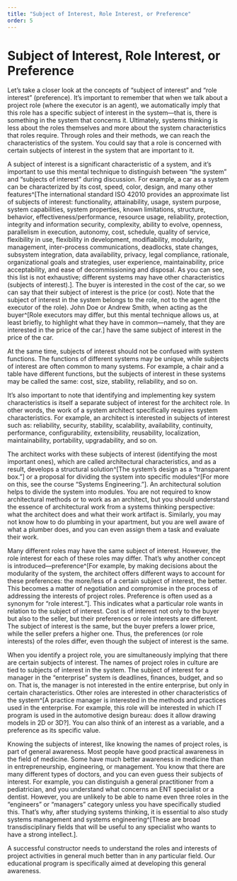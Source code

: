 ```yaml
---
title: "Subject of Interest, Role Interest, or Preference"
order: 5
---
```


# Subject of Interest, Role Interest, or Preference

Let’s take a closer look at the concepts of “subject of interest” and “role interest” (preference). It’s important to remember that when we talk about a project role (where the executor is an agent), we automatically imply that this role has a specific subject of interest in the system—that is, there is something in the system that concerns it. Ultimately, systems thinking is less about the roles themselves and more about the system characteristics that roles require. Through roles and their methods, we can reach the characteristics of the system. You could say that a role is concerned with certain subjects of interest in the system that are important to it.

A subject of interest is a significant characteristic of a system, and it’s important to use this mental technique to distinguish between “the system” and “subjects of interest” during discussion. For example, a car as a system can be characterized by its cost, speed, color, design, and many other features^[The international standard ISO 42010 provides an approximate list of subjects of interest: functionality, attainability, usage, system purpose, system capabilities, system properties, known limitations, structure, behavior, effectiveness/performance, resource usage, reliability, protection, integrity and information security, complexity, ability to evolve, openness, parallelism in execution, autonomy, cost, schedule, quality of service, flexibility in use, flexibility in development, modifiability, modularity, management, inter-process communications, deadlocks, state changes, subsystem integration, data availability, privacy, legal compliance, rationale, organizational goals and strategies, user experience, maintainability, price acceptability, and ease of decommissioning and disposal. As you can see, this list is not exhaustive; different systems may have other characteristics (subjects of interest).]. The buyer is interested in the cost of the car, so we can say that their subject of interest is the price (or cost). Note that the subject of interest in the system belongs to the role, not to the agent (the executor of the role). John Doe or Andrew Smith, when acting as the buyer^[Role executors may differ, but this mental technique allows us, at least briefly, to highlight what they have in common—namely, that they are interested in the price of the car.] have the same subject of interest in the price of the car.

At the same time, subjects of interest should not be confused with system functions. The functions of different systems may be unique, while subjects of interest are often common to many systems. For example, a chair and a table have different functions, but the subjects of interest in these systems may be called the same: cost, size, stability, reliability, and so on.

It’s also important to note that identifying and implementing key system characteristics is itself a separate subject of interest for the architect role. In other words, the work of a system architect specifically requires system characteristics. For example, an architect is interested in subjects of interest such as: reliability, security, stability, scalability, availability, continuity, performance, configurability, extensibility, reusability, localization, maintainability, portability, upgradability, and so on.

The architect works with these subjects of interest (identifying the most important ones), which are called architectural characteristics, and as a result, develops a structural solution^[The system’s design as a “transparent box.”] or a proposal for dividing the system into specific modules^[For more on this, see the course “Systems Engineering.”]. An architectural solution helps to divide the system into modules. You are not required to know architectural methods or to work as an architect, but you should understand the essence of architectural work from a systems thinking perspective: what the architect does and what their work artifact is. Similarly, you may not know how to do plumbing in your apartment, but you are well aware of what a plumber does, and you can even assign them a task and evaluate their work.

Many different roles may have the same subject of interest. However, the role interest for each of these roles may differ. That’s why another concept is introduced—preference^[For example, by making decisions about the modularity of the system, the architect offers different ways to account for these preferences: the more/less of a certain subject of interest, the better. This becomes a matter of negotiation and compromise in the process of addressing the interests of project roles. Preference is often used as a synonym for “role interest.”]. This indicates what a particular role wants in relation to the subject of interest. Cost is of interest not only to the buyer but also to the seller, but their preferences or role interests are different. The subject of interest is the same, but the buyer prefers a lower price, while the seller prefers a higher one. Thus, the preferences (or role interests) of the roles differ, even though the subject of interest is the same.

When you identify a project role, you are simultaneously implying that there are certain subjects of interest. The names of project roles in culture are tied to subjects of interest in the system. The subject of interest for a manager in the “enterprise” system is deadlines, finances, budget, and so on. That is, the manager is not interested in the entire enterprise, but only in certain characteristics. Other roles are interested in other characteristics of the system^[A practice manager is interested in the methods and practices used in the enterprise. For example, this role will be interested in which IT program is used in the automotive design bureau: does it allow drawing models in 2D or 3D?]. You can also think of an interest as a variable, and a preference as its specific value.

Knowing the subjects of interest, like knowing the names of project roles, is part of general awareness. Most people have good practical awareness in the field of medicine. Some have much better awareness in medicine than in entrepreneurship, engineering, or management. You know that there are many different types of doctors, and you can even guess their subjects of interest. For example, you can distinguish a general practitioner from a pediatrician, and you understand what concerns an ENT specialist or a dentist. However, you are unlikely to be able to name even three roles in the “engineers” or “managers” category unless you have specifically studied this. That’s why, after studying systems thinking, it is essential to also study systems management and systems engineering^[These are broad transdisciplinary fields that will be useful to any specialist who wants to have a strong intellect.].

A successful constructor needs to understand the roles and interests of project activities in general much better than in any particular field. Our educational program is specifically aimed at developing this general awareness.